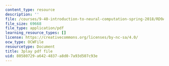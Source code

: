 ```yaml
---
content_type: resource
description: ''
file: /courses/9-40-introduction-to-neural-computation-spring-2018/RD9AWDdj-Yk_transcript.pdf
file_size: 69668
file_type: application/pdf
learning_resource_types: []
license: https://creativecommons.org/licenses/by-nc-sa/4.0/
ocw_type: OCWFile
resourcetype: Document
title: 3play pdf file
uid: 80580729-a642-4837-a8d0-7a93d507c93e
---
```

